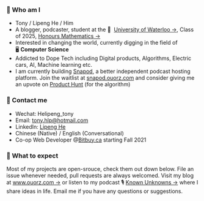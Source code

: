 ### :raising_hand: Who am I
+ Tony / Lipeng He / Him
+ A blogger, podcaster, student at the 🏫 &nbsp;[University of Waterloo →](https://uwaterloo.ca), Class of 2025, [Honours Mathematics →](https://uwaterloo.ca/future-students/programs/mathematics)
+ Interested in changing the world, currently digging in the field of 🖥&nbsp;**Computer Science**
+ Addicted to Dope Tech including Digital products, Algorithms, Electric cars, AI, Machine learning etc.
+ I am currently building [Snapod](https://twitter.com/Snapodcast), a better independent podcast hosting platform. Join the waitlist at [snapod.ouorz.com](https://snapod.ouorz.com) and consider giving me an upvote on [Product Hunt](https://www.producthunt.com/posts/snapod-beta) (for the algorithm)

### :information_desk_person:	 Contact me
+ Wechat: Helipeng_tony
+ Email: tony.hlp@hotmail.com
+ LinkedIn: [Lipeng He](https://www.linkedin.com/in/lipenghe)
+ Chinese (Native) / English (Conversational)
+ Co-op Web Developer @[Bitbuy.ca](https://bitbuy.ca) starting Fall 2021

### :no_good: What to expect
Most of my projects are open-srouce, check them out down below. File an issue whenever needed, pull requests are always welcomed. Visit my blog at [www.ouorz.com →](https://www.ouorz.com) or listen to my podcast 🎙️&nbsp;[Known Unknowns →](https://kukfm.com) where I share ideas in life. Email me if you have any questions or suggestions.
